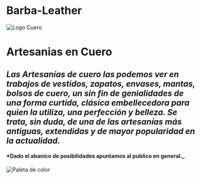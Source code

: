 # Barba-Leather

![Logo Cuero](https://user-images.githubusercontent.com/118061868/220472250-25507812-8651-40ba-a38b-f519ce3e4415.jpg)

# Artesanias en Cuero

## _Las Artesanías de cuero las podemos ver en trabajos de vestidos, zapatos, envases, mantas, bolsos de cuero, un sin fin de genialidades de una forma curtida, clásica embellecedora para quien la utiliza, una perfección y belleza. Se trata, sin duda, de una de las artesanías más antiguas, extendidas y de mayor popularidad en la actualidad._

#### ***Dado el abanico de posibilidades apuntamos al publico en general.**_

![Paleta de color](https://user-images.githubusercontent.com/118061868/220472136-f9c8f8f0-c4c5-48d5-953f-28d5e7d2afbb.png)
